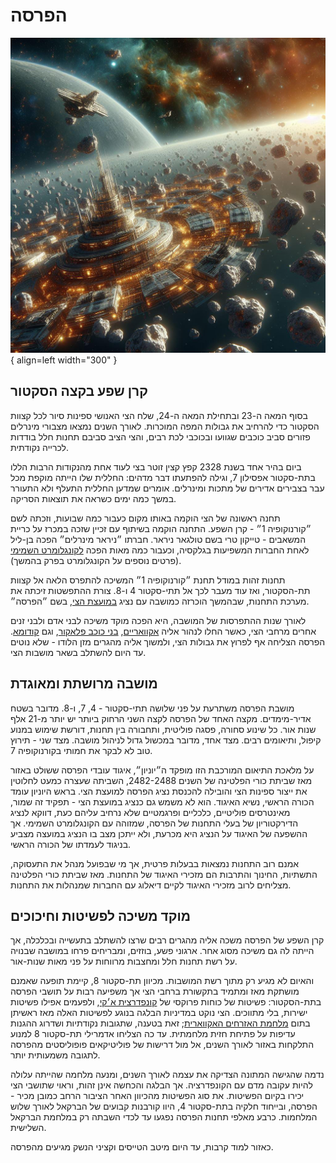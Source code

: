 # הפרסה

![Horseshoe](./assets/horseshoe.png){ align=left width="300" }

## קרן שפע בקצה הסקטור

בסוף המאה ה-23 ובתחילת המאה ה-24, שלח הצי האנושי ספינות סיור לכל קצוות הסקטור כדי להרחיב את גבולות המפה המוכרות.
לאורך השנים נמצאו מצבורי מינרלים פזורים סביב כוכבים שגוועו ובכוכבי לכת רבים, והצי הציב סביבם תחנות חלל בודדות לכרייה נקודתית.

ביום בהיר אחד בשנת 2328 קפץ קצין זוטר בצי לעוד אחת מהנקודות הרבות הללו בתת-סקטור אפסילון 7, וגילה להפתעתו דבר מדהים:
החללית שלו הייתה מוקפת מכל עבר בצבירים אדירים של מתכות ומינרלים. אומרים שמדען החללית התעלף ולא התעורר במשך כמה ימים
כשראה את תוצאות הסריקה.

תחנה ראשונה של הצי הוקמה באותו מקום כעבור כמה שבועות, וזכתה לשם ״קורנוקופיה 1״ - קרן השפע. התחנה הוקמה בשיתוף עם זכיין
שזכה במכרז על כריית המשאבים - טייקון טרי בשם טולגאר ניראר. חברתו ״ניראר מינרלים״ הפכה בן-ליל לאחת החברות המשפיעות
בגלקסיה, וכעבור כמה מאות הפכה [לקונגלומרט השמימי](../פלגים/02-celestial-congolomerate.md) (פרטים נוספים על הקונגלומרט
בפרק בהמשך).

תחנות זהות במודל תחנת ״קורנוקופיה 1״ המשיכה להתפרס הלאה אל קצוות תת-הסקטור, ואז עוד מעבר לכך אל תתי-סקטור 4 ו-8. צורת
ההתפשטות זיכתה את מערכת התחנות, שבהמשך הוכרזה כמושבה עם נציג [במועצת הצי](../הצי%20האנושי/02-fleet-council.md),
בשם ״הפרסה״.

לאורך שנות ההתפרסות של המושבה, היא הפכה מוקד משיכה לבני אדם ולבני זנים אחרים מרחבי הצי, כאשר החלו לנהור אליה
[אקוואריים](../זנים/קסנו-ויטה/02-aquari.md), [בני כוכב פלאקור](../זנים/קסנו-ויטה/03-falkor.md), וגם
[קודומא](../זנים/קסנו-ויטה/01-kodoma.md). הפרסה הצליחה אף לפרוץ את גבולות הצי, ולמשוך אליה מהגרים מזן הלודו -
שלא נוטים עד היום להשתלב בשאר מושבות הצי.

## מושבה מרושתת ומאוגדת

מושבת הפרסה משתרעת על פני שלושה תתי-סקטור - 4, 7, ו-8. מדובר בשטח אדיר-מימדים. מקצה האחד של הפרסה לקצה השני הרחוק
ביותר יש יותר מ-21 אלף שנות אור. כל שינוע סחורה, פסגה פוליטית, ותחבורה בין תחנות, דורשת שימוש במנוע קיפול, ותיאומים רבים. מצד
אחד, מדובר במכשול גדול לניהול מושבה. מצד שני - תירוץ טוב לא לבקר את חמותי בקורנוקופיה 7.

על מלאכת התיאום המורכבת הזו מופקד ה״יוניון״, איגוד עובדי הפרסה ששולט באזור מאז שביתת כורי הפלטינה של השנים 2482-2488,
השביתה שעצרה כמעט לחלוטין את ייצור ספינות הצי והובילה להכנסת נציג הפרסה למועצת הצי. בראש היוניון עומד הכורה הראשי, נשיא
האיגוד. הוא לא משמש גם כנציג במועצת הצי - תפקיד זה שמור, מאינטרסים פוליטיים, כלכליים ופרגמטיים שלא נרחיב עליהם כעת,
דווקא לנציג הדירקטוריון של בעלי התחנות של הפרסה, שמזוהה עם הקונגלומרט השמימי. אך ההשפעה של האיגוד על הנציג היא מכרעת,
ולא ייתכן מצב בו הנציג במועצה מצביע בניגוד לעמדתו של הכורה הראשי.

אמנם רוב התחנות נמצאות בבעלות פרטית, אך מי שבפועל מנהל את התעסוקה, התשתיות, החינוך והתרבות הם מזכירי האיגוד של התחנות.
מאז שביתת כורי הפלטינה מצליחים לרוב מזכירי האיגוד לקיים דיאלוג עם החברות שמנהלות את התחנות.

## מוקד משיכה לפשיטות וחיכוכים

קרן השפע של הפרסה משכה אליה מהגרים רבים שרצו להשתלב בתעשייה ובכלכלה, אך הייתה לה גם משיכה מסוג אחר. ארגוני פשע,
בוזזים, ומבריחים פרחו במושבה שבנויה על רשת תחנות חלל ומחצבות מרווחות על פני מאות שנות-אור.

והאיום לא מגיע רק מתוך רשת המושבות. מכיוון תת-סקטור 8, קיימת תופעה שאמנם מושתקת מאז ומתמיד בתקשורת ברחבי הצי אך
משפיעה רבות על תושבי הפרסה בתת-הסקטור: פשיטות של כוחות פרוקסי של [קונפדרצית א׳קי](../פלגים/03-eki-confederation.md),
ולפעמים אפילו פשיטות ישירות, בלי מתווכים. הצי נוקט במדיניות הבלגה בנוגע לפשיטות האלה מאז ראשיתן בתום
[מלחמת האזרחים האקווארית](../היסטוריה/02-golden-age-of-space.md#_5); זאת
בטענה, שתגובות נקודתיות ושדרוג ההגנות עדיפות על פתיחת חזית מלחמתית. עד כה הצליחו אדמרילי תת-סקטור 8 למנוע התלקחות
באזור לאורך השנים, אל מול דרישות של פוליטיקאים פופוליסטים מהפרסה לתגובה משמעותית יותר.

נדמה שהגישה המתונה הצדיקה את עצמה לאורך השנים, ומנעה מלחמה שהייתה עלולה להיות עקובה מדם עם הקונפדרציה. אך הבלגה
והכחשה אינן זהות, וראוי שתושבי הצי יכירו בקיום הפשיטות. את סוג הפשיטות מהכיוון האחר הציבור הרחב כמובן מכיר - הפרסה,
ובייחוד חלקיה בתת-סקטור 4, היוו קורבנות קבועים של הברקאל לאורך שלוש המלחמות. כרבע מאלפי תחנות הפרסה נפגעו עד לכדי השבתה
רק במלחמת הברקאל השלישית.

כאזור למוד קרבות, עד היום מיטב הטייסים וקציני הנשק מגיעים מהפרסה.
